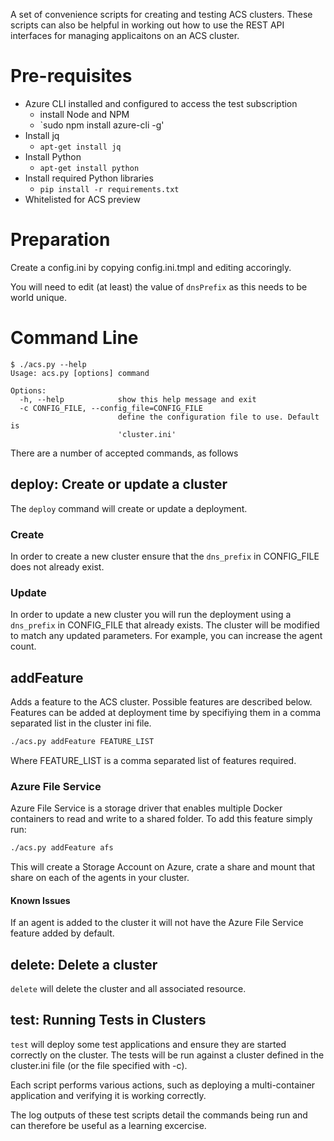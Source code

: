 A set of convenience scripts for creating and testing ACS
clusters. These scripts can also be helpful in working out how to use
the REST API interfaces for managing applicaitons on an ACS cluster.

# Pre-requisites

  * Azure CLI installed and configured to access the test subscription
    * install Node and NPM
    * `sudo npm install azure-cli -g'
  * Install jq
    * `apt-get install jq`
  * Install Python
    * `apt-get install python`
  * Install required Python libraries
    * `pip install -r requirements.txt`
  * Whitelisted for ACS preview

# Preparation

Create a config.ini by copying config.ini.tmpl and editing accoringly.

You will need to edit (at least) the value of `dnsPrefix` as this needs
to be world unique.

# Command Line

```
$ ./acs.py --help
Usage: acs.py [options] command

Options:
  -h, --help            show this help message and exit
  -c CONFIG_FILE, --config_file=CONFIG_FILE
                        define the configuration file to use. Default is
                        'cluster.ini'
```

There are a number of accepted commands, as follows

## deploy: Create or update a cluster

The `deploy` command will create or update a deployment. 

### Create

In order to create a new cluster ensure that the `dns_prefix` in
CONFIG_FILE does not already exist.

### Update

In order to update a new cluster you will run the deployment using a
`dns_prefix` in CONFIG_FILE that already exists. The cluster will be
modified to match any updated parameters. For example, you can
increase the agent count.

## addFeature

Adds a feature to the ACS cluster. Possible features are described
below. Features can be added at deployment time by specifiying them in
a comma separated list in the cluster ini file.

```bash
./acs.py addFeature FEATURE_LIST
```

Where FEATURE_LIST is a comma separated list of features required.

### Azure File Service

Azure File Service is a storage driver that enables multiple Docker
containers to read and write to a shared folder. To add this feature
simply run:

```bash
./acs.py addFeature afs
```

This will create a Storage Account on Azure, crate a share and mount
that share on each of the agents in your cluster.

#### Known Issues

If an agent is added to the cluster it will not have the Azure File
Service feature added by default.

## delete: Delete a cluster

`delete` will delete the cluster and all associated resource.

## test: Running Tests in Clusters

`test` will deploy some test applications and ensure they are started
correctly on the cluster. The tests will be run against a cluster
defined in the cluster.ini file (or the file specified with -c).

Each script performs various actions, such as deploying a
multi-container application and verifying it is working correctly.

The log outputs of these test scripts detail the commands being run
and can therefore be useful as a learning excercise.